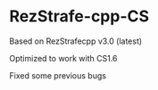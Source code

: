 # RezStrafe-cpp-CS
Based on RezStrafecpp v3.0 (latest)

Optimized to work with CS1.6

Fixed some previous bugs
